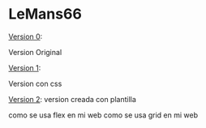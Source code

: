 ﻿# LeMans66

[Version 0](../Version%200/html.html):

Version Original

[Version 1](../Version%201/html.html):

Version con css 

[Version 2](../Version%202/index.html):
version creada con plantilla

como se usa flex en mi web
como se usa grid en mi web

